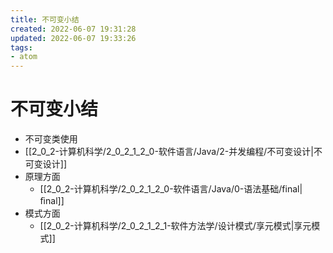 ```yaml
---
title: 不可变小结
created: 2022-06-07 19:31:28
updated: 2022-06-07 19:33:26
tags: 
- atom
---
```

# 不可变小结

- 不可变类使用
- [[2_0_2-计算机科学/2_0_2_1_2_0-软件语言/Java/2-并发编程/不可变设计|不可变设计]]
- 原理方面
	- [[2_0_2-计算机科学/2_0_2_1_2_0-软件语言/Java/0-语法基础/final|ﬁnal]]
- 模式方面
	- [[2_0_2-计算机科学/2_0_2_1_2_1-软件方法学/设计模式/享元模式|享元模式]]